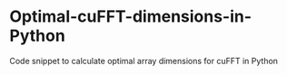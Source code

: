 # Optimal-cuFFT-dimensions-in-Python
Code snippet to calculate optimal array dimensions for cuFFT in Python

